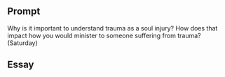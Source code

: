 ---
---

## Prompt

Why is it important to understand trauma as a soul injury? How does that impact how you would minister to someone suffering from trauma? (Saturday)

## Essay

